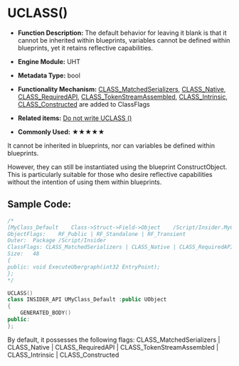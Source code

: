 # UCLASS()

- **Function Description:** The default behavior for leaving it blank is that it cannot be inherited within blueprints, variables cannot be defined within blueprints, yet it retains reflective capabilities.

- **Engine Module:** UHT
- **Metadata Type:** bool
- **Functionality Mechanism:** [CLASS_MatchedSerializers](../../../Flags/EClassFlags/CLASS_MatchedSerializers.md), [CLASS_Native](../../../Flags/EClassFlags/CLASS_Native.md), [CLASS_RequiredAPI](../../../Flags/EClassFlags/CLASS_RequiredAPI.md), [CLASS_TokenStreamAssembled](../../../Flags/EClassFlags/CLASS_TokenStreamAssembled.md), [CLASS_Intrinsic](../../../Flags/EClassFlags/CLASS_Intrinsic.md), [CLASS_Constructed](../../../Flags/EClassFlags/CLASS_Constructed.md) are added to ClassFlags
- **Related items:** [Do not write UCLASS ()](%E4%B8%8D%E5%86%99UCLASS_Empty.md)
- **Commonly Used:** ★★★★★

It cannot be inherited in blueprints, nor can variables be defined within blueprints.

However, they can still be instantiated using the blueprint ConstructObject. This is particularly suitable for those who desire reflective capabilities without the intention of using them within blueprints.

## Sample Code:

```cpp
/*
[MyClass_Default	Class->Struct->Field->Object	/Script/Insider.MyClass_Default] [IncludePath = Class/MyClass_Default.h, ModuleRelativePath = Class/MyClass_Default.h]
ObjectFlags:	RF_Public | RF_Standalone | RF_Transient
Outer:	Package /Script/Insider
ClassFlags:	CLASS_MatchedSerializers | CLASS_Native | CLASS_RequiredAPI | CLASS_TokenStreamAssembled | CLASS_Intrinsic | CLASS_Constructed
Size:	48
{
public: void ExecuteUbergraph(int32 EntryPoint);
};
*/

UCLASS()
class INSIDER_API UMyClass_Default :public UObject
{
	GENERATED_BODY()
public:
};
```

By default, it possesses the following flags: CLASS_MatchedSerializers | CLASS_Native | CLASS_RequiredAPI | CLASS_TokenStreamAssembled | CLASS_Intrinsic | CLASS_Constructed